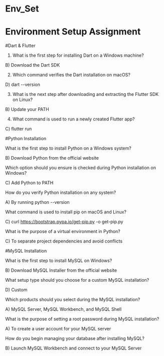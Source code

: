 # Env_Set

# Environment Setup Assignment

#Dart & Flutter

1. What is the first step for installing Dart on a Windows machine?

B) Download the Dart SDK

2. Which command verifies the Dart installation on macOS?

D) dart --version


3. What is the next step after downloading and extracting the Flutter SDK on Linux?

B) Update your PATH

4. What command is used to run a newly created Flutter app?

C) flutter run



#Python Installation

What is the first step to install Python on a Windows system?

B) Download Python from the official website


Which option should you ensure is checked during Python installation on Windows?


C) Add Python to PATH


How do you verify Python installation on any system?

A) By running python --version

What command is used to install pip on macOS and Linux?

C) curl https://bootstrap.pypa.io/get-pip.py -o get-pip.py

What is the purpose of a virtual environment in Python?


C) To separate project dependencies and avoid conflicts

#MySQL Installation

What is the first step to install MySQL on Windows?

B) Download MySQL Installer from the official website


What setup type should you choose for a custom MySQL installation?

D) Custom

Which products should you select during the MySQL installation?

A) MySQL Server, MySQL Workbench, and MySQL Shell


What is the purpose of setting a root password during MySQL installation?

A) To create a user account for your MySQL server

How do you begin managing your database after installing MySQL?


B) Launch MySQL Workbench and connect to your MySQL Server
